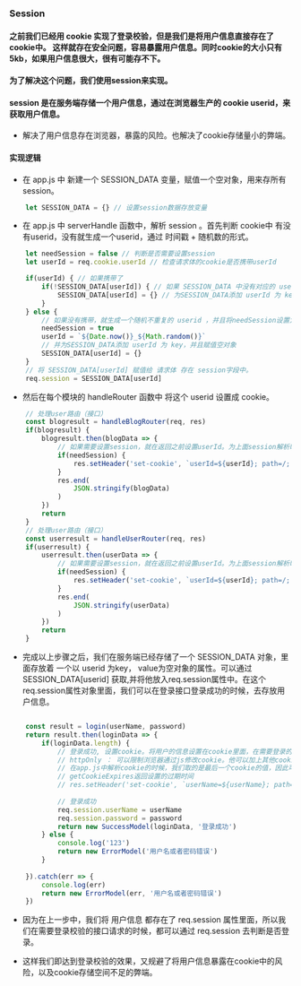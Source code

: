 ### Session

#### 之前我们已经用 cookie 实现了登录校验，但是我们是将用户信息直接存在了cookie中。 这样就存在安全问题，容易暴露用户信息。同时cookie的大小只有5kb，如果用户信息很大，很有可能存不下。

#### 为了解决这个问题，我们使用session来实现。

#### session 是在服务端存储一个用户信息，通过在浏览器生产的 cookie userid，来获取用户信息。

- 解决了用户信息存在浏览器，暴露的风险。也解决了cookie存储量小的弊端。

#### 实现逻辑

- 在 app.js 中 新建一个 SESSION_DATA 变量，赋值一个空对象，用来存所有session。

```javascript
    let SESSION_DATA = {} // 设置session数据存放变量
```

- 在 app.js 中 serverHandle 函数中，解析 session 。首先判断 cookie中 有没有userid，没有就生成一个userid，通过 时间戳 + 随机数的形式。

``` javascript
    let needSession = false // 判断是否需要设置session
    let userId = req.cookie.userId // 检查请求体的cookie是否携带userId

    if(userId) { // 如果携带了
        if(!SESSION_DATA[userId]) { // 如果 SESSION_DATA 中没有对应的 userId的key和value
            SESSION_DATA[userId] = {} // 为SESSION_DATA添加 userId 为 key，并且赋值空对象
        }
    } else {
        // 如果没有携带，就生成一个随机不重复的 userid ，并且将needSession设置为true
        needSession = true
        userId = `${Date.now()}_${Math.random()}`
        // 并为SESSION_DATA添加 userId 为 key，并且赋值空对象
        SESSION_DATA[userId] = {}
    }
    // 将 SESSION_DATA[userId] 赋值给 请求体 存在 session字段中。
    req.session = SESSION_DATA[userId]
```

- 然后在每个模块的 handleRouter 函数中 将这个 userid 设置成 cookie。

```javascript
    // 处理user路由（接口）
    const blogresult = handleBlogRouter(req, res)
    if(blogresult) {
        blogresult.then(blogData => {
            // 如果需要设置session，就在返回之前设置userId。为上面session解析时生成的userId
            if(needSession) {
                res.setHeader('set-cookie', `userId=${userId}; path=/; httpOnly; Expires=${getCookieExpires()}`)
            }
            res.end(
                JSON.stringify(blogData)
            )
        })
        return
    }
    // 处理user路由（接口）
    const userresult = handleUserRouter(req, res)
    if(userresult) {
        userresult.then(userData => {
            // 如果需要设置session，就在返回之前设置userId。为上面session解析时生成的userId
            if(needSession) {
                res.setHeader('set-cookie', `userId=${userId}; path=/; httpOnly; Expires=${getCookieExpires()}`)
            }
            res.end(
                JSON.stringify(userData)
            )
        })
        return
    }
```
- 完成以上步骤之后，我们在服务端已经存储了一个 SESSION_DATA 对象，里面存放着 一个以 userid 为key， value为空对象的属性。可以通过 SESSION_DATA[userid] 获取,并将他放入req.session属性中。在这个req.session属性对象里面，我们可以在登录接口登录成功的时候，去存放用户信息。

```javascript

    const result = login(userName, password)
    return result.then(loginData => {
        if(loginData.length) {
            // 登录成功, 设置cookie。将用户的信息设置在cookie里面，在需要登录的页面，获取请求头带过来的cookie，来判断是否登录。
            // httpOnly ： 可以限制浏览器通过js修改cookie。他可以加上其他cookie，但是不会覆盖这次设置的登录信息cookie，浏览器置cookie，始终在这里设置的cookie的前面
            // 在app.js中解析cookie的时候，我们取的是最后一个cookie的值，因此可以达到限制浏览器修改cookie的值的效果
            // getCookieExpires返回设置的过期时间
            // res.setHeader('set-cookie', `userName=${userName}; path=/; httpOnly; Expires=${getCookieExpires()`)
            
            // 登录成功
            req.session.userName = userName
            req.session.password = password
            return new SuccessModel(loginData, '登录成功')
        } else {
            console.log('123')
            return new ErrorModel('用户名或者密码错误')
        }
        
    }).catch(err => {
        console.log(err)
        return new ErrorModel(err, '用户名或者密码错误')
    })

```

- 因为在上一步中，我们将 用户信息 都存在了 req.session 属性里面，所以我们在需要登录校验的接口请求的时候，都可以通过 req.session 去判断是否登录。

- 这样我们即达到登录校验的效果，又规避了将用户信息暴露在cookie中的风险，以及cookie存储空间不足的弊端。